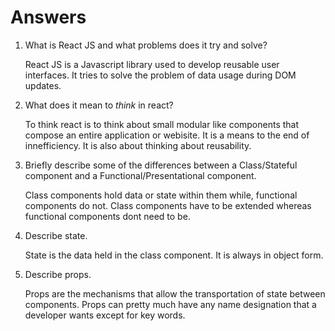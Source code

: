 # Answers

1.  What is React JS and what problems does it try and solve?
        
    React JS is a Javascript library used to develop reusable user interfaces. It tries to solve the problem of data usage during DOM updates. 

1.  What does it mean to _think_ in react? 

    To think react is to think about small modular like components that compose an entire application or webisite. It is a means to the end of innefficiency. It is also about thinking about reusability. 

1.  Briefly describe some of the differences between a Class/Stateful component and a Functional/Presentational component.

    Class components hold data or state within them while, functional components do not. Class components have to be extended whereas functional components dont need to be. 

1.  Describe state. 

    State is the data held in the class component. It is always in object form. 

1.  Describe props.

    Props are the mechanisms that allow the transportation of state between components. Props can pretty much have any name designation that a developer wants except for key words. 
